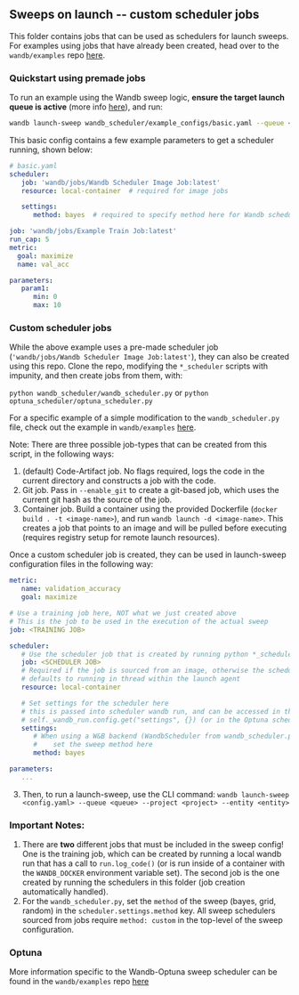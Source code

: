 ## Sweeps on launch -- custom scheduler jobs

This folder contains jobs that can be used as schedulers for launch sweeps. For examples using jobs that have already been created, head over to the `wandb/examples` repo [here](https://github.com/wandb/examples/tree/master/examples/launch/launch-sweeps).

### Quickstart using premade jobs

To run an example using the Wandb sweep logic, **ensure the target launch queue is active** (more info [here](https://docs.wandb.ai/guides/launch/quickstart)), and run:

```bash
wandb launch-sweep wandb_scheduler/example_configs/basic.yaml --queue <queue> --project <project> --entity <entity>
```

This basic config contains a few example parameters to get a scheduler running, shown below: 

```yaml
# basic.yaml
scheduler:
   job: 'wandb/jobs/Wandb Scheduler Image Job:latest'
   resource: local-container  # required for image jobs

   settings:
      method: bayes  # required to specify method here for Wandb scheduler 

job: 'wandb/jobs/Example Train Job:latest'
run_cap: 5
metric:
  goal: maximize
  name: val_acc

parameters:
   param1:
      min: 0
      max: 10
```

### Custom scheduler jobs

While the above example uses a pre-made scheduler job (`'wandb/jobs/Wandb Scheduler Image Job:latest'`), they can also be created using this repo. Clone the repo, modifying the `*_scheduler` scripts with impunity, and then create jobs from them, with:

`python wandb_scheduler/wandb_scheduler.py` or `python optuna_scheduler/optuna_scheduler.py`

For a specific example of a simple modification to the `wandb_scheduler.py` file, check out the example in `wandb/examples` [here](https://github.com/wandb/examples/tree/master/examples/launch/launch-sweeps/custom-scheduler).

Note: There are three possible job-types that can be created from this script, in the following ways:
1. (default) Code-Artifact job. No flags required, logs the code in the current directory and constructs a job with the code.
2. Git job. Pass in `--enable_git` to create a git-based job, which uses the current git hash as the source of the job.
3. Container job. Build a container using the provided Dockerfile (`docker build . -t <image-name>`), and run `wandb launch -d <image-name>`. This creates a job that points to an image and will be pulled before executing (requires registry setup for remote launch resources).

Once a custom scheduler job is created, they can be used in launch-sweep configuration files in the following way:

```yaml
metric:
   name: validation_accuracy
   goal: maximize

# Use a training job here, NOT what we just created above
# This is the job to be used in the execution of the actual sweep
job: <TRAINING JOB>

scheduler:
   # Use the scheduler job that is created by running python *_scheduler.py
   job: <SCHEDULER JOB>
   # Required if the job is sourced from an image, otherwise the scheduler
   # defaults to running in thread within the launch agent
   resource: local-container

   # Set settings for the scheduler here
   # this is passed into scheduler wandb run, and can be accessed in the scheduler with
   # self._wandb_run.config.get("settings", {}) (or in the Optuna scheduler self._optuna_config)
   settings:
      # When using a W&B backend (WandbScheduler from wandb_scheduler.py)
      #    set the sweep method here
      method: bayes

parameters:
   ...
```

3. Then, to run a launch-sweep, use the CLI command: 
   `wandb launch-sweep <config.yaml> --queue <queue> --project <project> --entity <entity>`

### Important Notes: 

1. There are **two** different jobs that must be included in the sweep config! One is the training job, which can be created by running a local wandb run that has a call to `run.log_code()` (or is run inside of a container with the `WANDB_DOCKER` environment variable set). The second job is the one created by running the schedulers in this folder (job creation automatically handled). 
2. For the `wandb_scheduler.py`, set the `method` of the sweep (bayes, grid, random) in the `scheduler.settings.method` key. All sweep schedulers sourced from jobs require `method: custom` in the top-level of the sweep configuration.

### Optuna 

More information specific to the Wandb-Optuna sweep scheduler can be found in the `wandb/examples` repo [here](https://github.com/wandb/examples/tree/master/examples/launch/launch-sweeps/optuna-scheduler)
